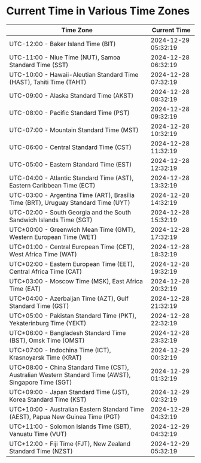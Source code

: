 # Current Time in Various Time Zones

| Time Zone | Current Time |
|-----------|--------------|
| UTC-12:00 - Baker Island Time (BIT) | 2024-12-29 05:32:19 |
| UTC-11:00 - Niue Time (NUT), Samoa Standard Time (SST) | 2024-12-28 06:32:19 |
| UTC-10:00 - Hawaii-Aleutian Standard Time (HAST), Tahiti Time (TAHT) | 2024-12-28 07:32:19 |
| UTC-09:00 - Alaska Standard Time (AKST) | 2024-12-28 08:32:19 |
| UTC-08:00 - Pacific Standard Time (PST) | 2024-12-28 09:32:19 |
| UTC-07:00 - Mountain Standard Time (MST) | 2024-12-28 10:32:19 |
| UTC-06:00 - Central Standard Time (CST) | 2024-12-28 11:32:19 |
| UTC-05:00 - Eastern Standard Time (EST) | 2024-12-28 12:32:19 |
| UTC-04:00 - Atlantic Standard Time (AST), Eastern Caribbean Time (ECT) | 2024-12-28 13:32:19 |
| UTC-03:00 - Argentina Time (ART), Brasília Time (BRT), Uruguay Standard Time (UYT) | 2024-12-28 14:32:19 |
| UTC-02:00 - South Georgia and the South Sandwich Islands Time (SGT) | 2024-12-28 15:32:19 |
| UTC±00:00 - Greenwich Mean Time (GMT), Western European Time (WET) | 2024-12-28 17:32:19 |
| UTC+01:00 - Central European Time (CET), West Africa Time (WAT) | 2024-12-28 18:32:19 |
| UTC+02:00 - Eastern European Time (EET), Central Africa Time (CAT) | 2024-12-28 19:32:19 |
| UTC+03:00 - Moscow Time (MSK), East Africa Time (EAT) | 2024-12-28 20:32:19 |
| UTC+04:00 - Azerbaijan Time (AZT), Gulf Standard Time (GST) | 2024-12-28 21:32:19 |
| UTC+05:00 - Pakistan Standard Time (PKT), Yekaterinburg Time (YEKT) | 2024-12-28 22:32:19 |
| UTC+06:00 - Bangladesh Standard Time (BST), Omsk Time (OMST) | 2024-12-28 23:32:19 |
| UTC+07:00 - Indochina Time (ICT), Krasnoyarsk Time (KRAT) | 2024-12-29 00:32:19 |
| UTC+08:00 - China Standard Time (CST), Australian Western Standard Time (AWST), Singapore Time (SGT) | 2024-12-29 01:32:19 |
| UTC+09:00 - Japan Standard Time (JST), Korea Standard Time (KST) | 2024-12-29 02:32:19 |
| UTC+10:00 - Australian Eastern Standard Time (AEST), Papua New Guinea Time (PGT) | 2024-12-29 04:32:19 |
| UTC+11:00 - Solomon Islands Time (SBT), Vanuatu Time (VUT) | 2024-12-29 04:32:19 |
| UTC+12:00 - Fiji Time (FJT), New Zealand Standard Time (NZST) | 2024-12-29 05:32:19 |
